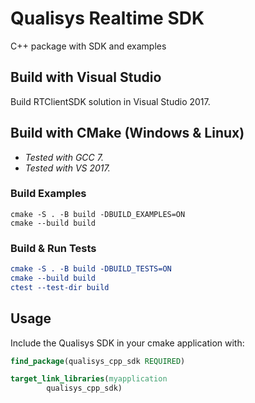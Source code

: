 # Qualisys Realtime SDK

C++ package with SDK and examples

## Build with Visual Studio

Build RTClientSDK solution in Visual Studio 2017.

## Build with CMake (Windows & Linux)

* _Tested with GCC 7._
* _Tested with VS 2017._

### Build Examples
```
cmake -S . -B build -DBUILD_EXAMPLES=ON
cmake --build build
```

### Build & Run Tests 
```cmake
cmake -S . -B build -DBUILD_TESTS=ON
cmake --build build
ctest --test-dir build
```

## Usage

Include the Qualisys SDK in your cmake application with:

```cmake
find_package(qualisys_cpp_sdk REQUIRED)

target_link_libraries(myapplication
        qualisys_cpp_sdk)
```
